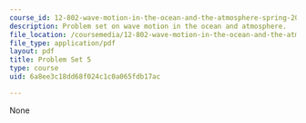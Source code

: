 ```yaml
---
course_id: 12-802-wave-motion-in-the-ocean-and-the-atmosphere-spring-2008
description: Problem set on wave motion in the ocean and atmosphere.
file_location: /coursemedia/12-802-wave-motion-in-the-ocean-and-the-atmosphere-spring-2008/6a8ee3c18dd68f024c1c0a065fdb17ac_MIT12_802S08_pset05.pdf
file_type: application/pdf
layout: pdf
title: Problem Set 5
type: course
uid: 6a8ee3c18dd68f024c1c0a065fdb17ac

---
```

None